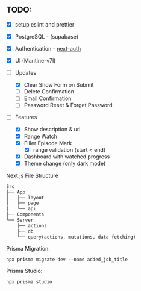 ## TODO:

- [x] setup eslint and prettier
- [x] PostgreSQL - (supabase)
- [x] Authentication - [next-auth](https://github.com/nextauthjs/)
- [x] UI (Mantine-v7l)
- [ ] Updates
  - [x] Clear Show Form on Submit
  - [ ] Delete Confirmation
  - [ ] Email Confirmation
  - [ ] Password Reset & Forget Password
- [ ] Features

  - [x] Show description & url
  - [x] Range Watch
  - [x] Filler Episode Mark
    - [x] range validation (start < end)
  - [x] Dashboard with watched progress
  - [x] Theme change (only dark mode)

Next.js File Structure

```txt
Src
├── App
│   ├── layout
│   ├── page
│   └── api
├── Components
└── Server
    ├── actions
    ├── db
    └── query(actions, mutations, data fetching)
```

Prisma Migration:

```shell
npx prisma migrate dev --name added_job_title
```

Prisma Studio:

```shell
npx prisma studio
```
